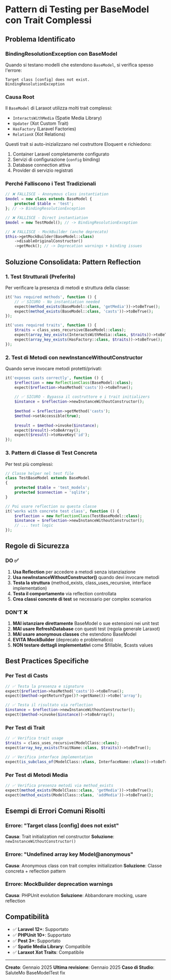 # Pattern di Testing per BaseModel con Trait Complessi

## Problema Identificato

### BindingResolutionException con BaseModel
Quando si testano modelli che estendono `BaseModel`, si verifica spesso l'errore:
```
Target class [config] does not exist.
BindingResolutionException
```

### Causa Root
Il `BaseModel` di Laraxot utilizza molti trait complessi:
- `InteractsWithMedia` (Spatie Media Library)
- `Updater` (Xot Custom Trait) 
- `HasFactory` (Laravel Factories)
- `RelationX` (Xot Relations)

Questi trait si auto-inizializzano nel costruttore Eloquent e richiedono:
1. Container Laravel completamente configurato
2. Servizi di configurazione (`config` binding)
3. Database connection attiva
4. Provider di servizio registrati

### Perché Falliscono i Test Tradizionali

```php
// ❌ FALLISCE - Anonymous class instantiation
$model = new class extends BaseModel {
    protected $table = 'test';
}; // -> BindingResolutionException

// ❌ FALLISCE - Direct instantiation 
$model = new TestModel(); // -> BindingResolutionException

// ❌ FALLISCE - MockBuilder (anche deprecato)
$this->getMockBuilder(BaseModel::class)
    ->disableOriginalConstructor()
    ->getMock(); // -> Deprecation warnings + binding issues
```

## Soluzione Consolidata: Pattern Reflection

### 1. Test Strutturali (Preferito)
Per verificare la presenza di metodi e struttura della classe:

```php
it('has required methods', function () {
    // ✅ SICURO - No instantiation needed
    expect(method_exists(BaseModel::class, 'getMedia'))->toBeTrue();
    expect(method_exists(BaseModel::class, 'casts'))->toBeTrue();
});

it('uses required traits', function () {
    $traits = class_uses_recursive(BaseModel::class);
    expect(array_key_exists(InteractsWithMedia::class, $traits))->toBeTrue();
    expect(array_key_exists(HasFactory::class, $traits))->toBeTrue();
});
```

### 2. Test di Metodi con newInstanceWithoutConstructor
Quando serve invocare metodi protetti/privati:

```php
it('exposes casts correctly', function () {
    $reflection = new ReflectionClass(BaseModel::class);
    expect($reflection->hasMethod('casts'))->toBeTrue();
    
    // ✅ SICURO - Bypassa il costruttore e i trait initializers
    $instance = $reflection->newInstanceWithoutConstructor();
    
    $method = $reflection->getMethod('casts');
    $method->setAccessible(true);
    
    $result = $method->invoke($instance);
    expect($result)->toBeArray();
    expect($result)->toHaveKey('id');
});
```

### 3. Pattern di Classe di Test Concreta
Per test più complessi:

```php
// Classe helper nel test file
class TestBaseModel extends BaseModel 
{
    protected $table = 'test_models';
    protected $connection = 'sqlite';
}

// Poi usare reflection su questa classe
it('works with concrete test class', function () {
    $reflection = new ReflectionClass(TestBaseModel::class);
    $instance = $reflection->newInstanceWithoutConstructor();
    // ... test logic
});
```

## Regole di Sicurezza

### DO ✅
1. **Usa Reflection** per accedere a metodi senza istanziazione
2. **Usa newInstanceWithoutConstructor()** quando devi invocare metodi
3. **Testa la struttura** (method_exists, class_uses_recursive, interface implementation)
4. **Testa il comportamento** via reflection controllata
5. **Crea classi concrete di test** se necessario per complex scenarios

### DON'T ❌
1. **MAI istanziare direttamente** BaseModel o sue estensioni nei unit test
2. **MAI usare RefreshDatabase** con questi test (regola generale Laraxot)
3. **MAI usare anonymous classes** che estendono BaseModel 
4. **EVITA MockBuilder** (deprecato e problematico)
5. **NON testare dettagli implementativi** come $fillable, $casts values

## Best Practices Specifiche

### Per Test di Casts
```php
// ✅ Testa la presenza e signature
expect($reflection->hasMethod('casts'))->toBeTrue();
expect($method->getReturnType()?->getName())->toBe('array');

// ✅ Testa il risultato via reflection
$instance = $reflection->newInstanceWithoutConstructor();
expect($method->invoke($instance))->toBeArray();
```

### Per Test di Trait
```php
// ✅ Verifica trait usage
$traits = class_uses_recursive(ModelClass::class);
expect(array_key_exists(TraitName::class, $traits))->toBeTrue();

// ✅ Verifica interface implementation  
expect(is_subclass_of(ModelClass::class, InterfaceName::class))->toBeTrue();
```

### Per Test di Metodi Media
```php
// ✅ Verifica presenza metodi via method_exists
expect(method_exists(ModelClass::class, 'getMedia'))->toBeTrue();
expect(method_exists(ModelClass::class, 'addMedia'))->toBeTrue();
```

## Esempi di Errori Comuni Risolti

### Errore: "Target class [config] does not exist"
**Causa**: Trait initialization nel constructor
**Soluzione**: `newInstanceWithoutConstructor()`

### Errore: "Undefined array key Model@anonymous"
**Causa**: Anonymous class con trait complex initialization
**Soluzione**: Classe concreta + reflection pattern

### Errore: MockBuilder deprecation warnings
**Causa**: PHPUnit evolution
**Soluzione**: Abbandonare mocking, usare reflection

## Compatibilità

- ✅ **Laravel 12+**: Supportato
- ✅ **PHPUnit 10+**: Supportato  
- ✅ **Pest 3+**: Supportato
- ✅ **Spatie Media Library**: Compatibile
- ✅ **Laraxot Xot Traits**: Compatibile

---
**Creato**: Gennaio 2025
**Ultima revisione**: Gennaio 2025
**Caso di Studio**: SaluteMo BaseModelTest fix